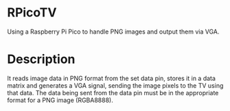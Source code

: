 # RPicoTV
Using a Raspberry Pi Pico to handle PNG images and output them via VGA.

# Description
It reads image data in PNG format from the set data pin, stores it in a data matrix and generates a VGA signal, sending the image pixels to the TV using that data. The data being sent from the data pin must be in the appropriate format for a PNG image (RGBA8888).
